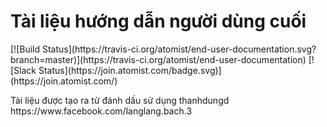 <p><h1>Tài liệu hướng dẫn người dùng cuối</h1></p>
[![Build Status](https://travis-ci.org/atomist/end-user-documentation.svg?branch=master)](https://travis-ci.org/atomist/end-user-documentation)
[![Slack Status](https://join.atomist.com/badge.svg)](https://join.atomist.com/)
<p>Tài liệu được tạo ra từ đánh dấu sử dụng thanhdungd https://www.facebook.com/langlang.bach.3</p>
